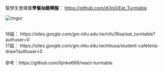 幫學生會建置<strong>學餐抽籤轉盤</strong>：
https://github.com/di3n0/Eat_Turntable

![imgur](https://i.imgur.com/Be6syqZ.jpeg "示範")

<br>
18屆：
https://sites.google.com/gm.nttu.edu.tw/nttu18sa/eat_turntable?authuser=0 <br>
17屆：
https://sites.google.com/gm.nttu.edu.tw/nttusa/student-cafeteria-draw?authuser=0
<br>

<br>
參考：https://github.com/lijinke666/react-turntable
